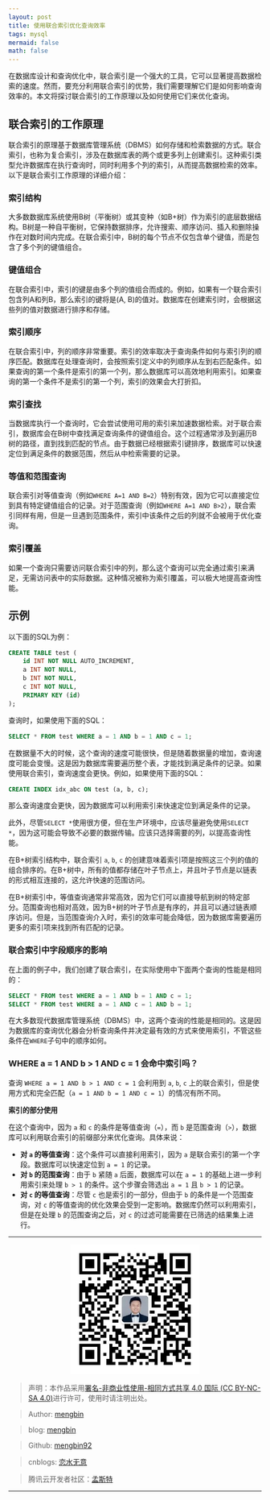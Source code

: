 ```yaml
---
layout: post
title: 使用联合索引优化查询效率
tags: mysql
mermaid: false
math: false
---  
```


在数据库设计和查询优化中，联合索引是一个强大的工具，它可以显著提高数据检索的速度。然而，要充分利用联合索引的优势，我们需要理解它们是如何影响查询效率的。本文将探讨联合索引的工作原理以及如何使用它们来优化查询。

## 联合索引的工作原理

联合索引的原理基于数据库管理系统（DBMS）如何存储和检索数据的方式。联合索引，也称为复合索引，涉及在数据库表的两个或更多列上创建索引。这种索引类型允许数据库在执行查询时，同时利用多个列的索引，从而提高数据检索的效率。以下是联合索引工作原理的详细介绍：

### 索引结构

大多数数据库系统使用B树（平衡树）或其变种（如B+树）作为索引的底层数据结构。B树是一种自平衡树，它保持数据排序，允许搜索、顺序访问、插入和删除操作在对数时间内完成。在联合索引中，B树的每个节点不仅包含单个键值，而是包含了多个列的键值组合。

### 键值组合

在联合索引中，索引的键是由多个列的值组合而成的。例如，如果有一个联合索引包含列A和列B，那么索引的键将是(A, B)的值对。数据库在创建索引时，会根据这些列的值对数据进行排序和存储。

### 索引顺序

在联合索引中，列的顺序非常重要。索引的效率取决于查询条件如何与索引列的顺序匹配。数据库在处理查询时，会按照索引定义中的列顺序从左到右匹配条件。如果查询的第一个条件是索引的第一个列，那么数据库可以高效地利用索引。如果查询的第一个条件不是索引的第一个列，索引的效果会大打折扣。

### 索引查找

当数据库执行一个查询时，它会尝试使用可用的索引来加速数据检索。对于联合索引，数据库会在B树中查找满足查询条件的键值组合。这个过程通常涉及到遍历B树的路径，直到找到匹配的节点。由于数据已经根据索引键排序，数据库可以快速定位到满足条件的数据范围，然后从中检索需要的记录。

### 等值和范围查询

联合索引对等值查询（例如`WHERE A=1 AND B=2`）特别有效，因为它可以直接定位到具有特定键值组合的记录。对于范围查询（例如`WHERE A=1 AND B>2`），联合索引同样有用，但是一旦遇到范围条件，索引中该条件之后的列就不会被用于优化查询。

### 索引覆盖

如果一个查询只需要访问联合索引中的列，那么这个查询可以完全通过索引来满足，无需访问表中的实际数据。这种情况被称为索引覆盖，可以极大地提高查询性能。

## 示例  

以下面的SQL为例：  

```sql 
CREATE TABLE test (
    id INT NOT NULL AUTO_INCREMENT,
    a INT NOT NULL,
    b INT NOT NULL,
    c INT NOT NULL,
    PRIMARY KEY (id)
);
```  

查询时，如果使用下面的SQL：  

```sql 
SELECT * FROM test WHERE a = 1 AND b = 1 AND c = 1;
```  

在数据量不大的时候，这个查询的速度可能很快，但是随着数据量的增加，查询速度可能会变慢。这是因为数据库需要遍历整个表，才能找到满足条件的记录。如果使用联合索引，查询速度会更快。例如，如果使用下面的SQL：  

```sql
CREATE INDEX idx_abc ON test (a, b, c);
```  

那么查询速度会更快，因为数据库可以利用索引来快速定位到满足条件的记录。  

此外，尽管`SELECT *`使用很方便，但在生产环境中，应该尽量避免使用`SELECT *`，因为这可能会导致不必要的数据传输。应该只选择需要的列，以提高查询性能。  

在B+树索引结构中，联合索引 `a`, `b`, `c` 的创建意味着索引项是按照这三个列的值的组合排序的。在B+树中，所有的值都存储在叶子节点上，并且叶子节点是以链表的形式相互连接的，这允许快速的范围访问。

在B+树索引中，等值查询通常非常高效，因为它们可以直接导航到树的特定部分。范围查询也相对高效，因为B+树的叶子节点是有序的，并且可以通过链表顺序访问。但是，当范围查询介入时，索引的效率可能会降低，因为数据库需要遍历更多的索引项来找到所有匹配的记录。

### 联合索引中字段顺序的影响

在上面的例子中，我们创建了联合索引，在实际使用中下面两个查询的性能是相同的：  

```sql
SELECT * FROM test WHERE a = 1 AND b = 1 AND c = 1;
SELECT * FROM test WHERE a = 1 AND c = 1 AND b = 1;
```  

在大多数现代数据库管理系统（DBMS）中，这两个查询的性能是相同的。这是因为数据库的查询优化器会分析查询条件并决定最有效的方式来使用索引，不管这些条件在`WHERE`子句中的顺序如何。  

### WHERE a = 1 AND b > 1 AND c = 1 会命中索引吗？

查询 `WHERE a = 1 AND b > 1 AND c = 1` 会利用到 `a`, `b`, `c` 上的联合索引，但是使用方式和完全匹配（`a = 1 AND b = 1 AND c = 1`）的情况有所不同。

**索引的部分使用**

在这个查询中，因为 `a` 和 `c` 的条件是等值查询（`=`），而 `b` 是范围查询（`>`），数据库可以利用联合索引的前缀部分来优化查询。具体来说：

- **对 `a` 的等值查询**：这个条件可以直接利用索引，因为 `a` 是联合索引的第一个字段。数据库可以快速定位到 `a = 1` 的记录。
- **对 `b` 的范围查询**：由于 `b` 紧随 `a` 后面，数据库可以在 `a = 1` 的基础上进一步利用索引来处理 `b > 1` 的条件。这个步骤会筛选出 `a = 1` 且 `b > 1` 的记录。
- **对 `c` 的等值查询**：尽管 `c` 也是索引的一部分，但由于 `b` 的条件是一个范围查询，对 `c` 的等值查询的优化效果会受到一定影响。数据库仍然可以利用索引，但是在处理 `b` 的范围查询之后，对 `c` 的过滤可能需要在已筛选的结果集上进行。

---

<div align="center">
  <img src="../img/qrcode_wechat.jpg" alt="孟斯特">
</div>

> 声明：本作品采用[署名-非商业性使用-相同方式共享 4.0 国际 (CC BY-NC-SA 4.0)](https://creativecommons.org/licenses/by-nc-sa/4.0/deed.zh)进行许可，使用时请注明出处。  

> Author: [mengbin](mengbin1992@outlook.com)  

> blog: [mengbin](https://mengbin.top)  

> Github: [mengbin92](https://mengbin92.github.io/)  

> cnblogs: [恋水无意](https://www.cnblogs.com/lianshuiwuyi/)  

> 腾讯云开发者社区：[孟斯特](https://cloud.tencent.com/developer/user/6649301)  

---

